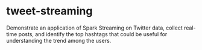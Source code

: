 # tweet-streaming
Demonstrate an application of Spark Streaming on Twitter data, collect real-time posts, and identify the top hashtags that could be useful for understanding the trend among the users.
